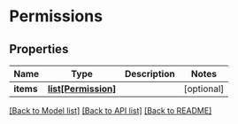 # Permissions

## Properties
Name | Type | Description | Notes
------------ | ------------- | ------------- | -------------
**items** | [**list[Permission]**](Permission.md) |  | [optional] 

[[Back to Model list]](../README.md#documentation-for-models) [[Back to API list]](../README.md#documentation-for-api-endpoints) [[Back to README]](../README.md)


